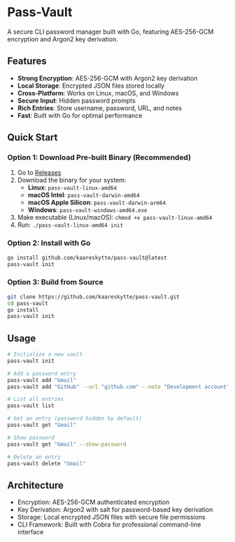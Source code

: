 # Pass-Vault

A secure CLI password manager built with Go, featuring AES-256-GCM encryption and Argon2 key derivation.

## Features

- **Strong Encryption**: AES-256-GCM with Argon2 key derivation
- **Local Storage**: Encrypted JSON files stored locally
- **Cross-Platform**: Works on Linux, macOS, and Windows
- **Secure Input**: Hidden password prompts
- **Rich Entries**: Store username, password, URL, and notes
- **Fast**: Built with Go for optimal performance

## Quick Start

### Option 1: Download Pre-built Binary (Recommended)

1. Go to [Releases](https://github.com/kaareskytte/pass-vault/releases)
2. Download the binary for your system:
   - **Linux**: `pass-vault-linux-amd64`
   - **macOS Intel**: `pass-vault-darwin-amd64`  
   - **macOS Apple Silicon**: `pass-vault-darwin-arm64`
   - **Windows**: `pass-vault-windows-amd64.exe`
3. Make executable (Linux/macOS): `chmod +x pass-vault-linux-amd64`
4. Run: `./pass-vault-linux-amd64 init`

### Option 2: Install with Go

```bash
go install github.com/kaareskytte/pass-vault@latest
pass-vault init
```

### Option 3: Build from Source

```bash
git clone https://github.com/kaareskytte/pass-vault.git
cd pass-vault
go install
pass-vault init
```

## Usage

```bash
# Initialize a new vault
pass-vault init

# Add a password entry
pass-vault add "Gmail"
pass-vault add "GitHub" --url "github.com" --note "Development account"

# List all entries
pass-vault list

# Get an entry (password hidden by default)
pass-vault get "Gmail"

# Show password
pass-vault get "Gmail" --show-password

# Delete an entry
pass-vault delete "Gmail"
```

## Architecture

- Encryption: AES-256-GCM authenticated encryption
- Key Derivation: Argon2 with salt for password-based key derivation
- Storage: Local encrypted JSON files with secure file permissions
- CLI Framework: Built with Cobra for professional command-line interface

